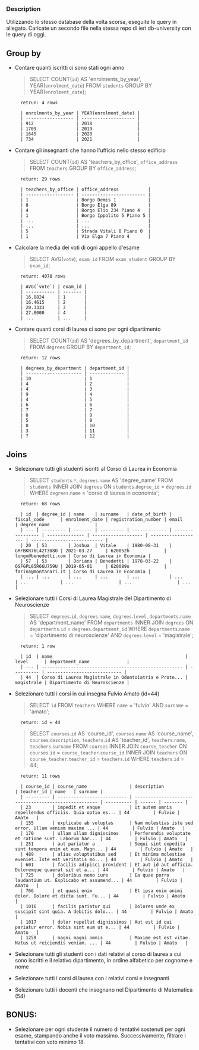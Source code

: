 ### Description

Utilizzando lo stesso database della volta scorsa, eseguite le query in allegato.
Caricate un secondo file nella stessa repo di ieri db-university con le query di oggi.


## Group by

- Contare quanti iscritti ci sono stati ogni anno

    > SELECT COUNT(`id`) AS 'enrolments_by_year', YEAR(`enrolment_date`) 
        FROM `students` 
        GROUP BY YEAR(`enrolment_date`);

        retrun: 4 rows

        | enrolments_by_year | YEAR(enrolment_date) |
        | ------------------ | -------------------- |
        | 912                | 2018                 |
        | 1709               | 2019                 |
        | 1645               | 2020                 |
        | 734                | 2021                 |


- Contare gli insegnanti che hanno l'ufficio nello stesso edificio

    > SELECT COUNT(`id`) AS 'teachers_by_office', `office_address`
        FROM `teachers`
        GROUP BY `office_address`;

        return: 29 rows

        | teachers_by_office | office_address           |
        | ------------------ | ------------------------ |
        | 1                  | Borgo Demis 1            |
        | 8                  | Borgo Elga 89            |
        | 4                  | Borgo Elio 234 Piano 4   |
        | 1                  | Borgo Ippolito 5 Piano 5 |
        | ...                | ...                      |
        | ...                | ...                      |
        | 5                  | Strada Vitali 8 Piano 0  |
        | 1                  | Via Elga 7 Piano 4       |


- Calcolare la media dei voti di ogni appello d'esame

    > SELECT AVG(`vote`), `exam_id` 
        FROM `exam_student` 
        GROUP BY `exam_id`;

        return: 4078 rows

        | AVG(`vote`) | exam_id |
        | ----------- | ------- |
        | 16.8824     | 1       |
        | 16.4615     | 2       |
        | 20.3333     | 3       |
        | 27.0000     | 4       |
        | ...         | ...     |


- Contare quanti corsi di laurea ci sono per ogni dipartimento

    > SELECT COUNT(`id`) AS 'degrees_by_department', `department_id`
        FROM `degrees`
        GROUP BY `department_id`;

        return: 12 rows

        | degrees_by_department | department_id |
        | --------------------- | ------------- |
        | 10                    | 1             |
        | 4                     | 2             |
        | 4                     | 3             |
        | 9                     | 4             |
        | 4                     | 5             |
        | 6                     | 6             |
        | 7                     | 7             |
        | 8                     | 8             |
        | 5                     | 9             |
        | 8                     | 10            |
        | 3                     | 11            |
        | 7                     | 12            |


## Joins

- Selezionare tutti gli studenti iscritti al Corso di Laurea in Economia

    > SELECT `students`.`*`, `degrees`.`name` AS 'degree_name' 
        FROM `students` 
        INNER JOIN `degrees` 
        ON `students`.`degree_id` = `degrees`.`id` 
        WHERE `degrees`.`name` = 'corso di laurea in economia';

        return: 68 rows

        | id  | degree_id | name    | surname   | date_of_birth | fiscal_code      | enrolment_date | registration_number | email               | degree_name                 |
        | --- | --------- | ------- | --------- | ------------- | ---------------- | -------------- | ------------------- | ------------------- | --------------------------- |
        | 20  | 53        | Joshua  | Vitale    | 1980-08-31    | GRFBKR76L42T308O | 2021-03-27     | 620052h             | longo@benedetti.com | Corso di Laurea in Economia |
        | 57  | 53        | Doriana | Benedetti | 1978-03-22    | QSFGPL05R66U759U | 2019-05-01     | 620089o             | farina@montanari.it | Corso di Laurea in Economia |
        | ... | ...       | ...     | ...       | ...           | ...              | ...            | ...                 | ...                 | ...                         |


- Selezionare tutti i Corsi di Laurea Magistrale del Dipartimento di Neuroscienze

    > SELECT `degrees`.`id`, `degrees`.`name`, `degrees`.`level`, `departments`.`name` AS 'department_name' 
        FROM `departments` 
        INNER JOIN `degrees` 
        ON `departments`.`id` = `degrees`.`department_id` 
        WHERE `departments`.`name` = 'dipartimento di neuroscienze' 
        AND `degrees`.`level` = 'magistrale';

        return: 1 row

        | id  | name                                                  | level      | department_name              |
        | --- | ----------------------------------------------------- | ---------- | ---------------------------- |
        | 44  | Corso di Laurea Magistrale in Odontoiatria e Prote... | magistrale | Dipartimento di Neuroscienze |


- Selezionare tutti i corsi in cui insegna Fulvio Amato (id=44)

    > SELECT `id` FROM `teachers` WHERE `name` = 'fulvio' AND `surname` = 'amato'; <!-- to check the teacher's id -->
        
        return: id = 44

    > SELECT `courses`.`id` AS 'course_id', `courses`.`name` AS 'course_name', `courses`.`description`, `teachers`.`id` AS 'teacher_id', `teachers`.`name`, `teachers`.`surname`
        FROM `courses` 
        INNER JOIN `course_teacher` 
        ON `courses`.`id` = `course_teacher`.`course_id` 
        INNER JOIN `teachers` 
        ON `course_teacher`.`teacher_id` = `teachers`.`id`
        WHERE `teachers`.`id` = 44;

        return: 11 rows

        | course_id	| course_name                | description                                           | teacher_id | name   | surname |
        | ---------	| -------------------------- | ----------------------------------------------------- | ---------- | ------ | ------- |
        | 23        | impedit et eaque           | Ut autem omnis repellendus officiis. Quia optio es... | 44         | Fulvio | Amato   |
        | 155       | explicabo ab voluptas      | Nam molestias iste sed error. Ullam veniam maxime ... | 44         | Fulvio | Amato   |
        | 170       | ullam ullam dignissimos    | Perferendis voluptate et ratione sunt. Laborum har... | 44         | Fulvio | Amato   |
        | 251       | aut pariatur a             | Sequi sint expedita sint tempora enim et eum. Magn... | 44         | Fulvio | Amato   |
        | 489       | alias voluptatibus sed     | Et minima molestiae eveniet. Iste est veritatis mo... | 44         | Fulvio | Amato   |
        | 601       | facilis adipisci provident | Et aut id aut officia. Doloremque quaerat sit et a... | 44         | Fulvio | Amato   |
        | 725       | doloribus nemo iure        | Ea quae porro laudantium ut. Explicabo et assumend... | 44         | Fulvio | Amato   |
        | 766       | et quasi enim              | Et ipsa enim animi dolor. Dolore et dicta sunt. Fu... | 44         | Fulvio | Amato   |
        | 1016      | facilis pariatur qui       | Dolores unde ex suscipit sint quia. A debitis dolo... | 44         | Fulvio | Amato   |
        | 1017      | dolor repellat dignissimos | Aut est id qui pariatur error. Nobis sint eum ut e... | 44         | Fulvio | Amato   |
        | 1259      | magni magni omnis          | Maxime est est vitae. Natus ut reiciendis veniam. ... | 44         | Fulvio | Amato   |


- Selezionare tutti gli studenti con i dati relativi al corso di laurea a cui sono iscritti e il relativo dipartimento, in ordine alfabetico per cognome e nome

- Selezionare tutti i corsi di laurea con i relativi corsi e insegnanti

- Selezionare tutti i docenti che insegnano nel Dipartimento di Matematica (54)


## BONUS: 

- Selezionare per ogni studente il numero di tentativi sostenuti per ogni esame, stampando anche il voto massimo. Successivamente, filtrare i tentativi con voto minimo 18.